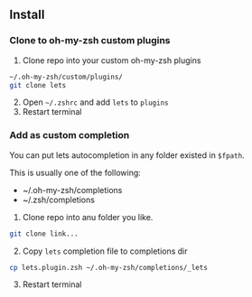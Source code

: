 ## Install

### Clone to oh-my-zsh custom plugins

1. Clone repo into your custom oh-my-zsh plugins

```sh
~/.oh-my-zsh/custom/plugins/
git clone lets
```

2. Open `~/.zshrc` and add `lets` to `plugins`
3. Restart terminal

### Add as custom completion

You can put lets autocompletion in any folder existed in `$fpath`.

This is usually one of the following:

- ~/.oh-my-zsh/completions
- ~/.zsh/completions 

1. Clone repo into anu folder you like.

```sh
git clone link...
```

2. Copy `lets` completion file to completions dir

```sh
cp lets.plugin.zsh ~/.oh-my-zsh/completions/_lets
```
3. Restart terminal